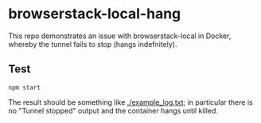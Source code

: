 # browserstack-local-hang

This repo demonstrates an issue with browserstack-local in Docker, whereby the tunnel fails to stop (hangs indefnitely).

## Test
```
npm start
```
The result should be something like [./example_log.txt](./example_log.txt); in particular there is no "Tunnel stopped" output and the container
hangs until killed.